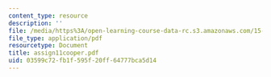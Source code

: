 ```yaml
---
content_type: resource
description: ''
file: /media/https%3A/open-learning-course-data-rc.s3.amazonaws.com/15-402-finance-theory-ii-spring-2003/03599c72fb1f595f20ff64777bca5d14_assign11cooper.pdf
file_type: application/pdf
resourcetype: Document
title: assign11cooper.pdf
uid: 03599c72-fb1f-595f-20ff-64777bca5d14
---
```

